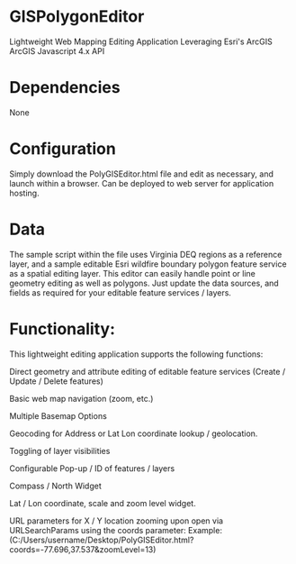 # GISPolygonEditor

Lightweight Web Mapping Editing Application Leveraging Esri's ArcGIS ArcGIS Javascript  4.x API 

# Dependencies

None

# Configuration

Simply download the PolyGISEditor.html file and edit as necessary, and launch within a browser.
Can be deployed to web server for application hosting.

# Data

The sample script within the file uses Virginia DEQ regions as a reference layer, and a sample editable
Esri wildfire boundary polygon feature service as a spatial editing layer. This editor can
easily handle point or line geometry editing as well as polygons. Just update the data sources, 
and fields as required for your editable feature services / layers. 

# Functionality: 

This lightweight editing application supports the following functions: 

Direct geometry and attribute editing of editable feature services (Create / Update / Delete features)

Basic web map navigation (zoom, etc.)

Multiple Basemap Options

Geocoding for Address or Lat Lon coordinate lookup / geolocation.

Toggling of layer visibilities

Configurable Pop-up / ID of features / layers

Compass / North Widget

Lat / Lon coordinate, scale and zoom level widget.

URL parameters for X / Y location zooming upon open via URLSearchParams using the coords parameter:
Example: (C:/Users/username/Desktop/PolyGISEditor.html?coords=-77.696,37.537&zoomLevel=13)
